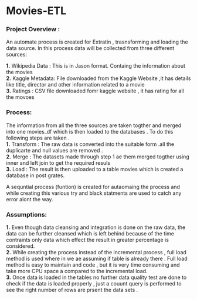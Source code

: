 # Movies-ETL

### Project Overview : ### 

An automate process is created for Extratin , trasnsforming and loading the data source. In this process data will be collected from three different sources: </br>

**1.** Wikipedia Data : This is  in Jason format. Containg the information about the movies  <BR>
**2.** Kaggle Metadata: File downloaded from the Kaggle Website ,it has details like title, director and other information related      to a movie <BR>
**3.**  Ratings : CSV file downloaded fomr kaggle website , it has rating for all the movoes<BR> 
  
### Process:  </br>

The information from all the three sources are taken togther and merged into one movies_df which is then loaded to the databases . To do this following steps are taken . <BR>
**1.** Transform : The raw data is converted into the suitable form .all the duplicarte and null values are removed .</br>
**2.** Merge : The datasets made through step 1 ae them merged togther using inner and left join to get the required resuls</br>
**3.** Load : The result is then uploaded to a table movies which is created a database in post grates.</br>

 A sequntial process (funtion) is created  for autaomaing the process and while creating this various try and black statments are used to catch any error alont the way. <br>



### Assumptions: </br>
**1.** Even though data cleansing and integration is done on the raw data, the data can be further cleansed which is left behind because of the time contraints  only data which effect the result in greater percentage is considered. </br>
**2.** While creating the process instead of the incremental process , full load method is used where in we ae assuming if table is already there . Full load method is easy to maintain and code , but it is very time consuming and take more CPU space a compared to the incremental load.</br>
**3.** Once data is loaded in the tables no further data quality test are done to check if the data is loaded properly , just a couunt query is performed to see the right number of rows are prsent the data sets . </br>


 

